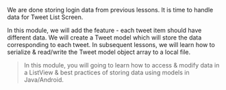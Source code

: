 
We are done storing login data from previous lessons. It is time to handle data for Tweet List Screen. 

In this module, we will add the feature - each tweet item should have different data. We will create a Tweet model which will store the data corresponding to each tweet. In subsequent lessons, we will learn how to serialize & read/write the Tweet model object array to a local file. 

> In this module, you will going to learn how to access & modify data in a ListView & best practices of storing data using models in Java/Android. 

<div>

